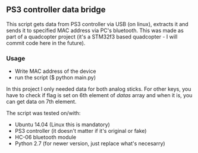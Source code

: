 ## PS3 controller data bridge

This script gets data from PS3 controller via USB (on linux), extracts it and sends it to specified MAC address via PC's bluetooth. This was made as part of a quadcopter project (it's a STM32f3 based quadcopter - I will commit code here in the future).

### Usage
 - Write MAC address of the device
 - run the script ($ python main.py)

In this project I only needed data for both analog sticks. For other keys, you have to check if flag is set on 6th element of *datas* array and when it is, you can get data on 7th element.


The script was tested on/with:
- Ubuntu 14.04 (Linux this is mandatory)
- PS3 controller (it doesn't matter if it's original or fake)
- HC-06 bluetooth module
- Python 2.7 (for newer version, just replace what's necesarry)
